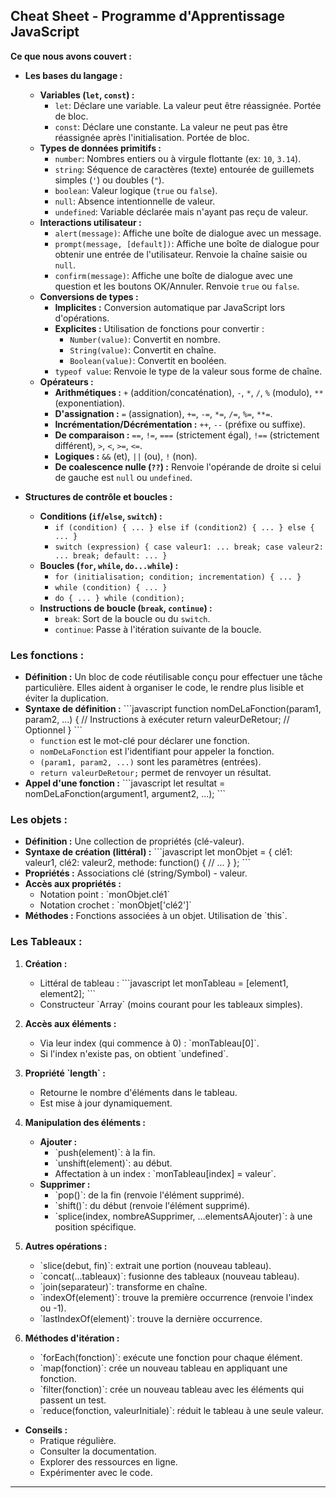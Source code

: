 ## Cheat Sheet - Programme d'Apprentissage JavaScript

**Ce que nous avons couvert :**

* **Les bases du langage :**
    * **Variables (`let`, `const`) :**
        * `let`: Déclare une variable. La valeur peut être réassignée. Portée de bloc.
        * `const`: Déclare une constante. La valeur ne peut pas être réassignée après l'initialisation. Portée de bloc.
    * **Types de données primitifs :**
        * `number`: Nombres entiers ou à virgule flottante (ex: `10`, `3.14`).
        * `string`: Séquence de caractères (texte) entourée de guillemets simples (`'`) ou doubles (`"`).
        * `boolean`: Valeur logique (`true` ou `false`).
        * `null`: Absence intentionnelle de valeur.
        * `undefined`: Variable déclarée mais n'ayant pas reçu de valeur.
    * **Interactions utilisateur :**
        * `alert(message)`: Affiche une boîte de dialogue avec un message.
        * `prompt(message, [default])`: Affiche une boîte de dialogue pour obtenir une entrée de l'utilisateur. Renvoie la chaîne saisie ou `null`.
        * `confirm(message)`: Affiche une boîte de dialogue avec une question et les boutons OK/Annuler. Renvoie `true` ou `false`.
    * **Conversions de types :**
        * **Implicites :** Conversion automatique par JavaScript lors d'opérations.
        * **Explicites :** Utilisation de fonctions pour convertir :
            * `Number(value)`: Convertit en nombre.
            * `String(value)`: Convertit en chaîne.
            * `Boolean(value)`: Convertit en booléen.
        * `typeof value`: Renvoie le type de la valeur sous forme de chaîne.
    * **Opérateurs :**
        * **Arithmétiques :** `+` (addition/concaténation), `-`, `*`, `/`, `%` (modulo), `**` (exponentiation).
        * **D'assignation :** `=` (assignation), `+=`, `-=`, `*=`, `/=`, `%=`, `**=`.
        * **Incrémentation/Décrémentation :** `++`, `--` (préfixe ou suffixe).
        * **De comparaison :** `==`, `!=`, `===` (strictement égal), `!==` (strictement différent), `>`, `<`, `>=`, `<=`.
        * **Logiques :** `&&` (et), `||` (ou), `!` (non).
        * **De coalescence nulle (`??`) :** Renvoie l'opérande de droite si celui de gauche est `null` ou `undefined`.

* **Structures de contrôle et boucles :**
    * **Conditions (`if`/`else`, `switch`) :**
        * `if (condition) { ... } else if (condition2) { ... } else { ... }`
        * `switch (expression) { case valeur1: ... break; case valeur2: ... break; default: ... }`
    * **Boucles (`for`, `while`, `do...while`) :**
        * `for (initialisation; condition; incrementation) { ... }`
        * `while (condition) { ... }`
        * `do { ... } while (condition);`
    * **Instructions de boucle (`break`, `continue`) :**
        * `break`: Sort de la boucle ou du `switch`.
        * `continue`: Passe à l'itération suivante de la boucle.

### Les fonctions :
* **Définition :** Un bloc de code réutilisable conçu pour effectuer une tâche particulière. Elles aident à organiser le code, le rendre plus lisible et éviter la duplication.
* **Syntaxe de définition :**
    \`\`\`javascript
    function nomDeLaFonction(param1, param2, ...) {
      // Instructions à exécuter
      return valeurDeRetour; // Optionnel
    }
    \`\`\`
    * `function` est le mot-clé pour déclarer une fonction.
    * `nomDeLaFonction` est l'identifiant pour appeler la fonction.
    * `(param1, param2, ...)` sont les paramètres (entrées).
    * `return valeurDeRetour;` permet de renvoyer un résultat.
* **Appel d'une fonction :**
    \`\`\`javascript
    let resultat = nomDeLaFonction(argument1, argument2, ...);
    \`\`\`

### Les objets :

* **Définition :** Une collection de propriétés (clé-valeur).
* **Syntaxe de création (littéral) :**
    \`\`\`javascript
    let monObjet = {
      clé1: valeur1,
      clé2: valeur2,
      methode: function() {
        // ...
      }
    };
    \`\`\`
* **Propriétés :** Associations clé (string/Symbol) - valeur.
* **Accès aux propriétés :**
    * Notation point : \`monObjet.clé1\`
    * Notation crochet : \`monObjet\['clé2'\]\`
* **Méthodes :** Fonctions associées à un objet. Utilisation de \`this\`.

### Les Tableaux : 

1.  **Création :**
    * Littéral de tableau : \`\`\`javascript
      let monTableau = [element1, element2];
      \`\`\`
    * Constructeur \`Array\` (moins courant pour les tableaux simples).

2.  **Accès aux éléments :**
    * Via leur index (qui commence à 0) : \`monTableau[0]\`.
    * Si l'index n'existe pas, on obtient \`undefined\`.

3.  **Propriété \`length\` :**
    * Retourne le nombre d'éléments dans le tableau.
    * Est mise à jour dynamiquement.

4.  **Manipulation des éléments :**
    * **Ajouter :**
        * \`push(element)\`: à la fin.
        * \`unshift(element)\`: au début.
        * Affectation à un index : \`monTableau[index] = valeur\`.
    * **Supprimer :**
        * \`pop()\`: de la fin (renvoie l'élément supprimé).
        * \`shift()\`: du début (renvoie l'élément supprimé).
        * \`splice(index, nombreASupprimer, ...elementsAAjouter)\`: à une position spécifique.

5.  **Autres opérations :**
    * \`slice(debut, fin)\`: extrait une portion (nouveau tableau).
    * \`concat(...tableaux)\`: fusionne des tableaux (nouveau tableau).
    * \`join(separateur)\`: transforme en chaîne.
    * \`indexOf(element)\`: trouve la première occurrence (renvoie l'index ou -1).
    * \`lastIndexOf(element)\`: trouve la dernière occurrence.

6.  **Méthodes d'itération :**
    * \`forEach(fonction)\`: exécute une fonction pour chaque élément.
    * \`map(fonction)\`: crée un nouveau tableau en appliquant une fonction.
    * \`filter(fonction)\`: crée un nouveau tableau avec les éléments qui passent un test.
    * \`reduce(fonction, valeurInitiale)\`: réduit le tableau à une seule valeur.




* **Conseils :**
    * Pratique régulière.
    * Consulter la documentation.
    * Explorer des ressources en ligne.
    * Expérimenter avec le code.

---


